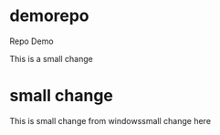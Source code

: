 # demorepo
Repo Demo

This is a small change

# small change

This is small change from windowssmall change here
